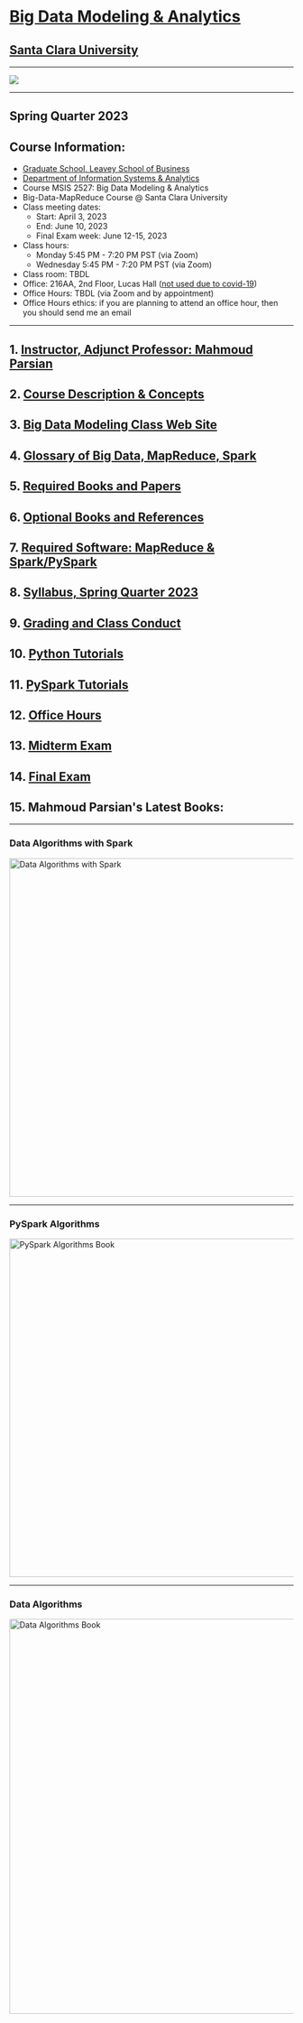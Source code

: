 # [Big Data Modeling & Analytics](https://www.scu.edu/business/graduate-degrees/admissions/ms-programs/ms-business-analytics/course-descriptions/)

## [Santa Clara University](http://scu.edu/)

--------------------------

<img src="images/big-data-words2.png"/>

[comment]: <> (This is a comment, it will not be included)
[comment]: <> (Big Data, Big Data Modeling & Analytics)
[comment]: <> (MapReduce, map, mapper, reduce, reducer)
[comment]: <> (Spark, PySpark, RDD, DataFrame)
[comment]: <> (Spark, PySpark, Transformations, Actions, Partitions)

----------------------------

## Spring Quarter 2023
## Course Information: 
* [Graduate School, Leavey School of Business](https://www.scu.edu/business/)
* [Department of Information Systems & Analytics](https://www.scu.edu/business/isa/)
* Course MSIS 2527: Big Data Modeling & Analytics
* Big-Data-MapReduce Course @ Santa Clara University
* Class meeting dates: 
	* Start: April 3, 2023
	* End: June 10, 2023
	* Final Exam week: June 12-15, 2023
* Class hours:  
	* Monday 5:45 PM - 7:20 PM PST (via Zoom)
	* Wednesday 5:45 PM - 7:20 PM PST (via Zoom)
* Class room: TBDL
* Office: 216AA, 2nd Floor, Lucas Hall ([not used due to covid-19](https://www.cdc.gov/coronavirus/2019-nCoV/index.html))
* Office Hours: TBDL (via Zoom and by appointment)
* Office Hours ethics: if you are planning to attend an office hour, then you should send me an email

------------

## 1.  [Instructor, Adjunct Professor: Mahmoud Parsian](./web_docs/instructor.md)

## 2.  [Course Description & Concepts](./web_docs/course_description.md)

## 3.  [Big Data Modeling Class Web Site](https://github.com/mahmoudparsian/big-data-mapreduce-course)

## 4.  [Glossary of Big Data, MapReduce, Spark](./slides/glossary/glossary_of_big_data_and_mapreduce.md)

## 5.  [Required Books and Papers](./web_docs/required_books.md)

## 6.  [Optional Books and References](./web_docs/additional_books.md)

## 7.  [Required Software: MapReduce & Spark/PySpark](./web_docs/required_software.md)

## 8.  [Syllabus, Spring Quarter 2023](./syllabus/2023-Spring/README.md)

## 9.  [Grading and Class Conduct](./web_docs/grading_and_class_conduct.md)

## 10. [Python Tutorials](./web_docs/python_tutorials.md)

## 11. [PySpark Tutorials](./web_docs/pyspark_tutorials.md)

## 12. [Office Hours](./web_docs/office_hours.md)

## 13. [Midterm Exam](./web_docs/midterm_exam.md)

## 14. [Final Exam](./web_docs/final_exam.md)

## 15. Mahmoud Parsian's Latest Books: 

-------

### Data Algorithms with Spark 

<a href="https://github.com/mahmoudparsian/data-algorithms-with-spark/blob/master/README.md">
    <img 
        alt="Data Algorithms with Spark" 
        src="images/Data_Algorithms_with_Spark_COVER_9781492082385.png"
        width="550" 
        height="600"
    >
</a>

------

### PySpark Algorithms 

<a href="https://www.amazon.com/PySpark-Algorithms-Version-Mahmoud-Parsian-ebook/dp/B07X4B2218/">
    <img 
        alt="PySpark Algorithms Book" 
        src="images/pyspark_algorithms.jpg"
        width="550" 
        height="600"
    >
</a>

-------

### Data Algorithms 

<a href="http://shop.oreilly.com/product/0636920033950.do">
    <img 
        alt="Data Algorithms Book" 
        src="images/large-image.jpg"
        width="550" 
        height="700"
    >
</a>
